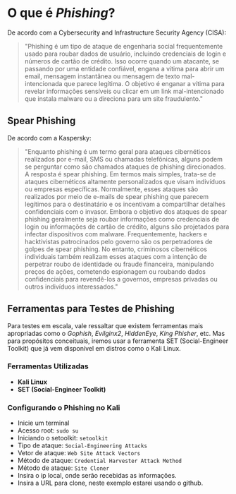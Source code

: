 
# O que é *Phishing*?

De acordo com a Cybersecurity and Infrastructure Security Agency (CISA):
> "Phishing é um tipo de ataque de engenharia social frequentemente usado para roubar dados de usuário, incluindo credenciais de login e números de cartão de crédito. Isso ocorre quando um atacante, se passando por uma entidade confiável, engana a vítima para abrir um email, mensagem instantânea ou mensagem de texto mal-intencionada que parece legítima. O objetivo é enganar a vítima para revelar informações sensíveis ou clicar em um link mal-intencionado que instala malware ou a direciona para um site fraudulento."


## Spear Phishing

De acordo com a Kaspersky:
> "Enquanto phishing é um termo geral para ataques cibernéticos realizados por e-mail, SMS ou chamadas telefônicas, alguns podem se perguntar como são chamados ataques de phishing direcionados. A resposta é spear phishing. Em termos mais simples, trata-se de ataques cibernéticos altamente personalizados que visam indivíduos ou empresas específicas. Normalmente, esses ataques são realizados por meio de e-mails de spear phishing que parecem legítimos para o destinatário e os incentivam a compartilhar detalhes confidenciais com o invasor. Embora o objetivo dos ataques de spear phishing geralmente seja roubar informações como credenciais de login ou informações de cartão de crédito, alguns são projetados para infectar dispositivos com malware. Frequentemente, hackers e hacktivistas patrocinados pelo governo são os perpetradores de golpes de spear phishing. No entanto, criminosos cibernéticos individuais também realizam esses ataques com a intenção de perpetrar roubo de identidade ou fraude financeira, manipulando preços de ações, cometendo espionagem ou roubando dados confidenciais para revendê-los a governos, empresas privadas ou outros indivíduos interessados."

## Ferramentas para Testes de Phishing

Para testes em escala, vale ressaltar que existem ferramentas mais apropriadas como o *Gophish*, *Evilginx2*, *HiddenEye*, *King Phisher*, etc. Mas para propósitos conceituais, iremos usar a ferramenta SET (Social-Engineer Toolkit) que já vem disponível em distros como o Kali Linux.

### Ferramentas Utilizadas

- **Kali Linux**
- **SET (Social-Engineer Toolkit)**


### Configurando o Phishing no Kali

- Inicie um terminal
- Acesso root: ``` sudo su ```
- Iniciando o setoolkit: ``` setoolkit ```
- Tipo de ataque: ``` Social-Engineering Attacks ```
- Vetor de ataque: ``` Web Site Attack Vectors ```
- Método de ataque: ```Credential Harvester Attack Method ```
- Método de ataque: ``` Site Cloner ```
- Insira o ip local, onde serão recebidas as informações.
- Insira a URL para clone, neste exemplo estarei usando o github.

